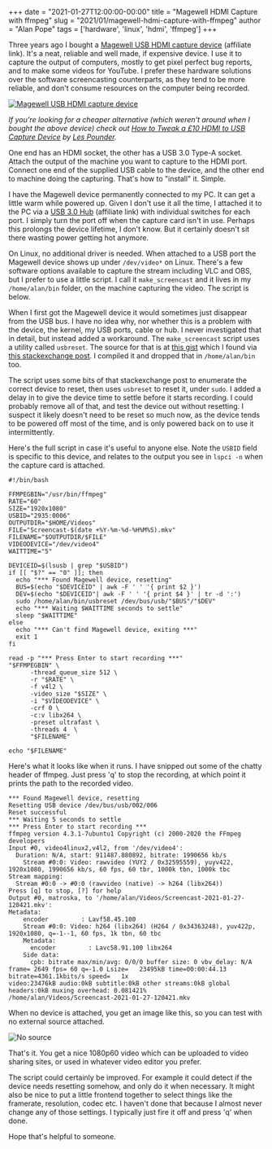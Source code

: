 +++
date = "2021-01-27T12:00:00-00:00"
title = "Magewell HDMI Capture with ffmpeg"
slug = "2021/01/magewell-hdmi-capture-with-ffmpeg"
author = "Alan Pope"
tags = ['hardware', 'linux', 'hdmi', 'ffmpeg']
+++

Three years ago I bought a [Magewell USB HDMI capture device](https://geni.us/RWqQ) (affiliate link). It's a neat, reliable and well made, if expensive device. I use it to capture the output of computers, mostly to get pixel perfect bug reports, and to make some videos for YouTube. I prefer these hardware solutions over the software screencasting counterparts, as they tend to be more reliable, and don't consume resources on the computer being recorded.

[![Magewell USB HDMI capture device](/images/2021-01-27/magewell.jpg)](https://geni.us/RWqQ)

*If you're looking for a cheaper alternative (which weren't around when I bought the above device) check out [How to Tweak a £10 HDMI to USB Capture Device](https://bigl.es/friday-fun-10-hdmi-to-usb-capture/) by [Les Pounder](https://bigl.es/).*

One end has an HDMI socket, the other has a USB 3.0 Type-A socket. Attach the output of the machine you want to capture to the HDMI port. Connect one end of the supplied USB cable to the device, and the other end to machine doing the capturing. That's how to "install" it. Simple.

I have the Magewell device permanently connected to my PC. It can get a little warm while powered up. Given I don't use it all the time, I attached it to the PC via a [USB 3.0 Hub](https://geni.us/pRns6) (affiliate link) with individual switches for each port. I simply turn the port off when the capture card isn't in use. Perhaps this prolongs the device lifetime, I don't know. But it certainly doesn't sit there wasting power getting hot anymore.

On Linux, no additional driver is needed. When attached to a USB port the Magewell device shows up under `/dev/video*` on Linux. There's a few software options available to capture the stream including VLC and OBS, but I prefer to use a little script. I call it `make_screencast` and it lives in my `/home/alan/bin` folder, on the machine capturing the video. The script is below.

When I first got the Magewell device it would sometimes just disappear from the USB bus. I have no idea why, nor whether this is a problem with the device, the kernel, my USB ports, cable or hub. I never investigated that in detail, but instead added a workaround. The `make_screencast` script uses a utility called `usbreset`. The source for that is at [this gist](https://gist.github.com/x2q/5124616) which I found via [this stackexchange post](https://raspberrypi.stackexchange.com/a/9265/21). I compiled it and dropped that in `/home/alan/bin` too.

The script uses some bits of that stackexchange post to enumerate the correct device to reset, then uses `usbreset` to reset it, under `sudo`. I added a delay in to give the device time to settle before it starts recording. I could probably remove all of that, and test the device out without resetting. I suspect it likely doesn't need to be reset so much now, as the device tends to be powered off most of the time, and is only powered back on to use it intermittently. 

Here's the full script in case it's useful to anyone else. Note the `USBID` field is specific to this device, and relates to the output you see in `lspci -n` when the capture card is attached.

```
#!/bin/bash

FFMPEGBIN="/usr/bin/ffmpeg"
RATE="60"
SIZE="1920x1080"
USBID="2935:0006"
OUTPUTDIR="$HOME/Videos"
FILE="Screencast-$(date +%Y-%m-%d-%H%M%S).mkv"
FILENAME="$OUTPUTDIR/$FILE"
VIDEODEVICE="/dev/video4"
WAITTIME="5"

DEVICEID=$(lsusb | grep "$USBID")
if [[ "$?" == "0" ]]; then
  echo "*** Found Magewell device, resetting"
  BUS=$(echo "$DEVICEID" | awk -F ' ' '{ print $2 }')
  DEV=$(echo "$DEVICEID"| awk -F ' ' '{ print $4 }' | tr -d ':')
  sudo /home/alan/bin/usbreset /dev/bus/usb/"$BUS"/"$DEV"
  echo "*** Waiting $WAITTIME seconds to settle"
  sleep "$WAITTIME"
else
  echo "*** Can't find Magewell device, exiting ***"
  exit 1
fi

read -p "*** Press Enter to start recording ***"
"$FFMPEGBIN" \
      -thread_queue_size 512 \
      -r "$RATE" \
      -f v4l2 \
      -video_size "$SIZE" \
      -i "$VIDEODEVICE" \
      -crf 0 \
      -c:v libx264 \
      -preset ultrafast \
      -threads 4  \
      "$FILENAME"

echo "$FILENAME"
```

Here's what it looks like when it runs. I have snipped out some of the chatty header of ffmpeg. Just press 'q' to stop the recording, at which point it prints the path to the recorded video.

```
*** Found Magewell device, resetting
Resetting USB device /dev/bus/usb/002/006
Reset successful
*** Waiting 5 seconds to settle
*** Press Enter to start recording ***
ffmpeg version 4.3.1-7ubuntu1 Copyright (c) 2000-2020 the FFmpeg developers
Input #0, video4linux2,v4l2, from '/dev/video4':
  Duration: N/A, start: 911487.880892, bitrate: 1990656 kb/s
    Stream #0:0: Video: rawvideo (YUY2 / 0x32595559), yuyv422, 1920x1080, 1990656 kb/s, 60 fps, 60 tbr, 1000k tbn, 1000k tbc                                                                                                             
Stream mapping:                                                                                                                
  Stream #0:0 -> #0:0 (rawvideo (native) -> h264 (libx264))                                                                                                     
Press [q] to stop, [?] for help                                                                                     
Output #0, matroska, to '/home/alan/Videos/Screencast-2021-01-27-120421.mkv':
Metadata:
    encoder         : Lavf58.45.100
    Stream #0:0: Video: h264 (libx264) (H264 / 0x34363248), yuv422p, 1920x1080, q=-1--1, 60 fps, 1k tbn, 60 tbc
    Metadata:
      encoder         : Lavc58.91.100 libx264
    Side data:
      cpb: bitrate max/min/avg: 0/0/0 buffer size: 0 vbv_delay: N/A
frame= 2649 fps= 60 q=-1.0 Lsize=   23495kB time=00:00:44.13 bitrate=4361.1kbits/s speed=   1x
video:23476kB audio:0kB subtitle:0kB other streams:0kB global headers:0kB muxing overhead: 0.081421%
/home/alan/Videos/Screencast-2021-01-27-120421.mkv
```

When no device is attached, you get an image like this, so you can test with no external source attached.

![No source](/images/2021-01-27/capture.jpg)

That's it. You get a nice 1080p60 video which can be uploaded to video sharing sites, or used in whatever video editor you prefer. 

The script could certainly be improved. For example it could detect if the device needs resetting somehow, and only do it when necessary. It might also be nice to put a little frontend together to select things like the framerate, resolution, codec etc. I haven't done that because I almost never change any of those settings. I typically just fire it off and press 'q' when done. 

Hope that's helpful to someone.
